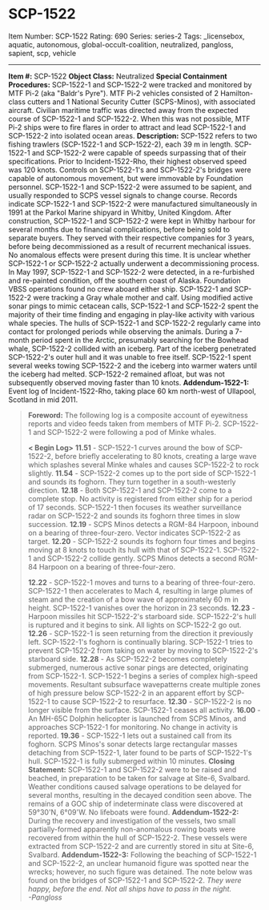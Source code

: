 # SCP-1522
Item Number: SCP-1522
Rating: 690
Series: series-2
Tags: _licensebox, aquatic, autonomous, global-occult-coalition, neutralized, pangloss, sapient, scp, vehicle

---

**Item #:** SCP-1522
**Object Class:** Neutralized
**Special Containment Procedures:** SCP-1522-1 and SCP-1522-2 were tracked and monitored by MTF Pi-2 (aka "Baldr's Pyre"). MTF Pi-2 vehicles consisted of 2 Hamilton-class cutters and 1 National Security Cutter (SCPS-Minos), with associated aircraft.
Civilian maritime traffic was directed away from the expected course of SCP-1522-1 and SCP-1522-2. When this was not possible, MTF Pi-2 ships were to fire flares in order to attract and lead SCP-1522-1 and SCP-1522-2 into isolated ocean areas.
**Description:** SCP-1522 refers to two fishing trawlers (SCP-1522-1 and SCP-1522-2), each 39 m in length. SCP-1522-1 and SCP-1522-2 were capable of speeds surpassing that of their specifications. Prior to Incident-1522-Rho, their highest observed speed was 120 knots. Controls on SCP-1522-1's and SCP-1522-2's bridges were capable of autonomous movement, but were immovable by Foundation personnel. SCP-1522-1 and SCP-1522-2 were assumed to be sapient, and usually responded to SCPS vessel signals to change course.
Records indicate SCP-1522-1 and SCP-1522-2 were manufactured simultaneously in 1991 at the Parkol Marine shipyard in Whitby, United Kingdom. After construction, SCP-1522-1 and SCP-1522-2 were kept in Whitby harbour for several months due to financial complications, before being sold to separate buyers. They served with their respective companies for 3 years, before being decommissioned as a result of recurrent mechanical issues. No anomalous effects were present during this time. It is unclear whether SCP-1522-1 or SCP-1522-2 actually underwent a decommissioning process.
In May 1997, SCP-1522-1 and SCP-1522-2 were detected, in a re-furbished and re-painted condition, off the southern coast of Alaska. Foundation VBSS operations found no crew aboard either ship. SCP-1522-1 and SCP-1522-2 were tracking a Gray whale mother and calf. Using modified active sonar pings to mimic cetacean calls, SCP-1522-1 and SCP-1522-2 spent the majority of their time finding and engaging in play-like activity with various whale species. The hulls of SCP-1522-1 and SCP-1522-2 regularly came into contact for prolonged periods while observing the animals.
During a 7-month period spent in the Arctic, presumably searching for the Bowhead whale, SCP-1522-2 collided with an iceberg. Part of the iceberg penetrated SCP-1522-2's outer hull and it was unable to free itself. SCP-1522-1 spent several weeks towing SCP-1522-2 and the iceberg into warmer waters until the iceberg had melted. SCP-1522-2 remained afloat, but was not subsequently observed moving faster than 10 knots.
**Addendum-1522-1:** Event log of Incident-1522-Rho, taking place 60 km north-west of Ullapool, Scotland in mid 2011.
> **Foreword:** The following log is a composite account of eyewitness reports and video feeds taken from members of MTF Pi-2. SCP-1522-1 and SCP-1522-2 were following a pod of Minke whales.  
>    
>  **< Begin Log>**
> **11.51** \- SCP-1522-1 curves around the bow of SCP-1522-2, before briefly accelerating to 80 knots, creating a large wave which splashes several Minke whales and causes SCP-1522-2 to rock slightly.
> **11.54** \- SCP-1522-2 comes up to the port side of SCP-1522-1 and sounds its foghorn. They turn together in a south-westerly direction.
> **12.18** \- Both SCP-1522-1 and SCP-1522-2 come to a complete stop. No activity is registered from either ship for a period of 17 seconds. SCP-1522-1 then focuses its weather surveillance radar on SCP-1522-2 and sounds its foghorn three times in slow succession.
> **12.19** \- SCPS Minos detects a RGM-84 Harpoon, inbound on a bearing of three-four-zero. Vector indicates SCP-1522-2 as target.
> **12.20** \- SCP-1522-2 sounds its foghorn four times and begins moving at 8 knots to touch its hull with that of SCP-1522-1. SCP-1522-1 and SCP-1522-2 collide gently. SCPS Minos detects a second RGM-84 Harpoon on a bearing of three-four-zero.  
>    
>  **12.22** \- SCP-1522-1 moves and turns to a bearing of three-four-zero. SCP-1522-1 then accelerates to Mach 4, resulting in large plumes of steam and the creation of a bow wave of approximately 60 m in height. SCP-1522-1 vanishes over the horizon in 23 seconds.
> **12.23** \- Harpoon missiles hit SCP-1522-2's starboard side. SCP-1522-2's hull is ruptured and it begins to sink. All lights on SCP-1522-2 go out.
> **12.26** \- SCP-1522-1 is seen returning from the direction it previously left. SCP-1522-1's foghorn is continually blaring. SCP-1522-1 tries to prevent SCP-1522-2 from taking on water by moving to SCP-1522-2's starboard side.
> **12.28** \- As SCP-1522-2 becomes completely submerged, numerous active sonar pings are detected, originating from SCP-1522-1. SCP-1522-1 begins a series of complex high-speed movements. Resultant subsurface wavepatterns create multiple zones of high pressure below SCP-1522-2 in an apparent effort by SCP-1522-1 to cause SCP-1522-2 to resurface.
> **12.30** \- SCP-1522-2 is no longer visible from the surface. SCP-1522-1 ceases all activity.
> **16.00** \- An MH-65C Dolphin helicopter is launched from SCPS Minos, and approaches SCP-1522-1 for monitoring. No change in activity is reported.
> **19.36** \- SCP-1522-1 lets out a sustained call from its foghorn. SCPS Minos's sonar detects large rectangular masses detaching from SCP-1522-1, later found to be parts of SCP-1522-1's hull. SCP-1522-1 is fully submerged within 10 minutes.
> **Closing Statement:** SCP-1522-1 and SCP-1522-2 were to be raised and beached, in preparation to be taken for salvage at Site-6, Svalbard. Weather conditions caused salvage operations to be delayed for several months, resulting in the decayed condition seen above. The remains of a GOC ship of indeterminate class were discovered at 59°30'N, 6°09'W. No lifeboats were found.
**Addendum-1522-2:** During the recovery and investigation of the vessels, two small partially-formed apparently non-anomalous rowing boats were recovered from within the hull of SCP-1522-2. These vessels were extracted from SCP-1522-2 and are currently stored in situ at Site-6, Svalbard.
**Addendum-1522-3:** Following the beaching of SCP-1522-1 and SCP-1522-2, an unclear humanoid figure was spotted near the wrecks; however, no such figure was detained. The note below was found on the bridges of SCP-1522-1 and SCP-1522-2.
> _They were happy, before the end. Not all ships have to pass in the night.  
>  -Pangloss_